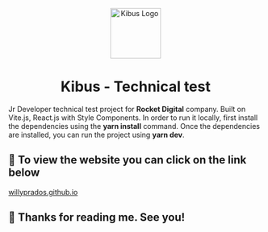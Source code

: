 <p align="center">
  <a href="https://willyprados.github.io/PW/">
    <img alt="Kibus Logo" src="/assets/img/logo_primary_color.svg" width="100" />
  </a>
</p>
<h1 align="center">
  Kibus - Technical test
</h1>

Jr Developer technical test project for **Rocket Digital** company. Built on Vite.js, React.js with Style Components. In order to run it locally, first install the dependencies using the **yarn install** command. Once the dependencies are installed, you can run the project using **yarn dev**.

## 🚀 To view the website you can click on the link below

<a href="https://willyprados.github.io/PW/">willyprados.github.io</a>

## 💖 Thanks for reading me. See you!
